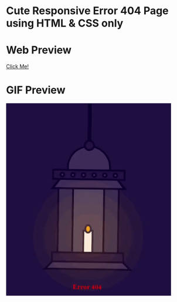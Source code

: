 # Cute Responsive Error 404 Page using HTML & CSS only
# Web Preview
[Click Me!](https://htmlpreview.github.io/?https://github.com/emiljano-doda/error404/blob/master/index.html "Preview")

# GIF Preview
![alt text](https://github.com/emiljano-doda/error404/blob/master/error404gif.gif?raw=true)
